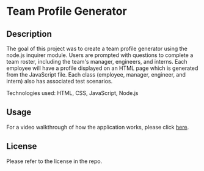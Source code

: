 # Team Profile Generator	

## Description 
The goal of this project was to create a team profile generator using the node.js inquirer module. Users are prompted with questions to complete a team roster, including the team's manager, engineers, and interns. Each employee will have a profile displayed on an HTML page which is generated from the JavaScript file. Each class (employee, manager, engineer, and intern) also has associated test scenarios. 

Technologies used: HTML, CSS, JavaScript, Node.js

## Usage
For a video walkthrough of how the application works, please click [here](https://drive.google.com/file/d/1DjEChcRG73TTPcq3FIMlEyO4_Xy8Ng6E/view).

## License
Please refer to the license in the repo. 
